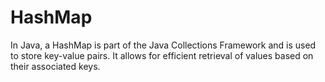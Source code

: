 # HashMap
In Java, a HashMap is part of the Java Collections Framework and is used to store key-value pairs. It allows for efficient retrieval of values based on their associated keys.
